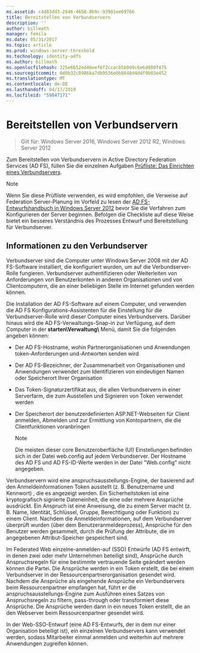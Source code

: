 ```yaml
---
ms.assetid: c4d83dd3-2846-4658-8b9c-93901ee69766
title: Bereitstellen von Verbundservern
description: ''
author: billmath
manager: femila
ms.date: 05/31/2017
ms.topic: article
ms.prod: windows-server-threshold
ms.technology: identity-adfs
ms.author: billmath
ms.openlocfilehash: 225e6b52ed46eef6f2ccacb5b0d9c6e6d880f475
ms.sourcegitcommit: 0d0b32c8986ba7db9536e0b8648d4ddf9b03e452
ms.translationtype: MT
ms.contentlocale: de-DE
ms.lasthandoff: 04/17/2019
ms.locfileid: "59847171"
---
```

# <a name="deploying-federation-servers"></a>Bereitstellen von Verbundservern

>Gilt für: Windows Server 2016, Windows Server 2012 R2, Windows Server 2012

Zum Bereitstellen von Verbundservern in Active Directory Federation Services \(AD FS\), füllen Sie die einzelnen Aufgaben [Prüfliste: Das Einrichten eines Verbundservers](Checklist--Setting-Up-a-Federation-Server.md).  
  
> [!NOTE]  
> Wenn Sie diese Prüfliste verwenden, es wird empfohlen, die Verweise auf Federation Server-Planung im Vorfeld zu lesen der [AD FS-Entwurfshandbuch in Windows Server 2012](https://technet.microsoft.com/library/dd807036.aspx) bevor Sie die Verfahren zum Konfigurieren der Server beginnen. Befolgen die Checkliste auf diese Weise bietet ein besseres Verständnis des Prozesses Entwurf und Bereitstellung für Verbundserver.  
  
## <a name="about-federation-servers"></a>Informationen zu den Verbundserver  
Verbundserver sind die Computer unter Windows Server 2008 mit der AD FS-Software installiert, die konfiguriert wurden, um auf die Verbundserver-Rolle fungieren. Verbundserver authentifizieren oder Weiterleiten von Anforderungen von Benutzerkonten in anderen Organisationen und von Clientcomputern, die an einer beliebigen Stelle im Internet gefunden werden können.  
  
Die Installation der AD FS-Software auf einem Computer, und verwenden die AD FS Konfigurations-Assistenten für die Einstellung für die Verbundserver-Rolle wird dieser Computer eines Verbundservers. Darüber hinaus wird die AD FS-Verwaltungs-Snap\-in zur Verfügung, auf dem Computer in der **starten\\Verwaltung\\**  Menü, damit Sie die folgenden angeben können:  
  
-   Der AD FS-Hostname, wohin Partnerorganisationen und Anwendungen token-Anforderungen und-Antworten senden wird  
  
-   Der AD FS-Bezeichner, der Zusammenarbeit von Organisationen und Anwendungen verwendet zum Identifizieren von eindeutigen Namen oder Speicherort Ihrer Organisation  
  
-   Das Token\-Signaturzertifikat aus, die allen Verbundservern in einer Serverfarm, die zum Ausstellen und Signieren von Token verwendet werden  
  
-   Der Speicherort der benutzerdefinierten ASP.NET-Webseiten für Client anmelden, Abmelden und zur Ermittlung von Kontopartnern, die die Clientfunktionen voranbringen  
  
    > [!NOTE]  
    > Die meisten dieser core Benutzeroberfläche \(UI\) Einstellungen befinden sich in der Datei web.config auf jedem Verbundserver. Der Hostname des AD FS und AD FS-ID-Werte werden in der Datei "Web.config" nicht angegeben.  
  
Verbundservern wird eine anspruchsausstellungs-Engine, der basierend auf den Anmeldeinformationen Token ausstellt \(z. B. Benutzername und Kennwort\) , die es angezeigt werden. Ein Sicherheitstoken ist eine kryptografisch signierte Dateneinheit, die eine oder mehrere Ansprüche ausdrückt. Ein Anspruch ist eine Anweisung, die zu einem Server macht \(z. B. Name, Identität, Schlüssel, Gruppe, Berechtigung oder Funktion\) zu einem Client. Nachdem die Anmeldeinformationen, auf dem Verbundserver überprüft wurden \(über dem Benutzeranmeldeprozess\), Ansprüche für den Benutzer werden gesammelt, durch die Prüfung der Attribute, die im angegebenen Attribut-Speicher gespeichert sind.  
  
Im Federated Web einzelne\-anmelden\-auf \(SSO\) Entwürfe \(AD FS entwirft, in denen zwei oder mehr Unternehmen beteiligt sind\), Ansprüche durch Anspruchsregeln für eine bestimmte vertrauende Seite geändert werden können die Partei. Die Ansprüche werden in ein Token erstellt, die bei einem Verbundserver in der Ressourcenpartnerorganisation gesendet wird. Nachdem die Ansprüche als eingehende Ansprüche ein Verbundservers beim Ressourcenpartner empfangen hat, führt er die anspruchsausstellungs-Engine zum Ausführen eines Satzes von Anspruchsregeln zu filtern, pass-through oder transformiert diese Ansprüche. Die Ansprüche werden dann in ein neues Token erstellt, die an den Webserver beim Ressourcenpartner gesendet wird.  
  
In der Web-SSO-Entwurf \(eine AD FS-Entwurfs, der in dem nur einer Organisation beteiligt ist\), ein einzelnen Verbundservers kann verwendet werden, sodass Mitarbeiter einmal anmelden und weiterhin auf mehrere Anwendungen zugreifen können.  
  

